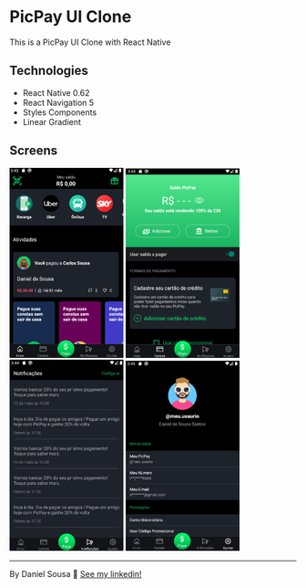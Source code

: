 # PicPay UI Clone
This is a PicPay UI Clone with React Native

## Technologies
<ul>
  <li>React Native 0.62</li>
  <li>React Navigation 5</li>
  <li>Styles Components</li>
  <li>Linear Gradient</li>
</ul>

## Screens
 <p>
  <img src="github/home.png" width="200">
  <img src="github/wallet.png" width="200"> 
 <img src="github/notification.png" width="200">
 <img src="github/settings.png" width="200"> 
 </p>


---

By Daniel Sousa :wave: [See my linkedin!](https://www.linkedin.com/in/danielsousast/)

